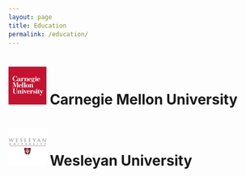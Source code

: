 ```yaml
---
layout: page
title: Education
permalink: /education/
---
```



# [<img src="/assets/img/cmu-logo.png" width="75"/>](https://www.cmu.edu/) Carnegie Mellon University

# [<img src="/assets/img/wes-logo.png" width="75"/>](https://www.wesleyan.edu/) Wesleyan University